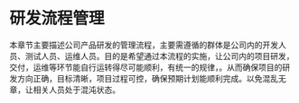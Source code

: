 # 研发流程管理

本章节主要描述公司产品研发的管理流程，主要需遵循的群体是公司内的开发人员、测试人员、运维人员。目的是希望通过本流程的实施，让公司内的项目研发，交付，运维等环节能自行运转得尽可能顺利，有统一的规律，。从而确保项目的研发方向正确，目标清晰，项目过程可控，确保预期计划能顺利完成。以免混乱无章，让相关人员处于混沌状态。
